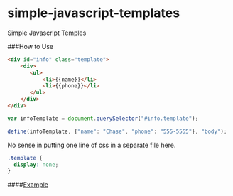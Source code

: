 simple-javascript-templates
===========================

Simple Javascript Temples


###How to Use

```html
<div id="info" class="template">
    <div>
       <ul>
           <li>{{name}}</li>
           <li>{{phone}}</li>
       </ul>
    </div>
</div>
```

```javascript
var infoTemplate = document.querySelector("#info.template");

define(infoTemplate, {"name": "Chase", "phone": "555-5555"}, "body");
```

No sense in putting one line of css in a separate file here.

```css
.template {
  display: none;
}
```

####[Example](http://jsfiddle.net/ChaseWest/6Kn8m/6/)
